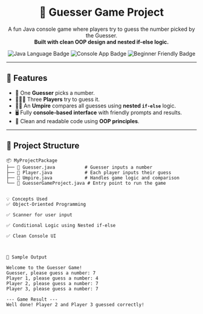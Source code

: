 <h1 align="center">🎯 Guesser Game Project</h1>

<p align="center">
  A fun Java console game where players try to guess the number picked by the Guesser. <br />
  <strong>Built with clean OOP design and nested if-else logic.</strong>
</p>

<p align="center">
  <img src="https://img.shields.io/badge/Language-Java-blue?style=for-the-badge&logo=openjdk&logoColor=white" alt="Java Language Badge" />
  <img src="https://img.shields.io/badge/Console%20App-Running-brightgreen?style=for-the-badge&logo=terminal&logoColor=white" alt="Console App Badge" />
  <img src="https://img.shields.io/badge/Beginners-Welcome-yellow?style=for-the-badge&logo=handshake&logoColor=black" alt="Beginner Friendly Badge" />
</p>


---

## 📌 Features

- 👤 One **Guesser** picks a number.
- 🧑‍🤝‍🧑 Three **Players** try to guess it.
- 🧑‍⚖️ An **Umpire** compares all guesses using **nested `if-else`** logic.
- 🖥️ Fully **console-based interface** with friendly prompts and results.
- 🧼 Clean and readable code using **OOP principles**.

---

## 🧱 Project Structure

```plaintext
📦 MyProjectPackage
├── 📄 Guesser.java           # Guesser inputs a number
├── 📄 Player.java            # Each player inputs their guess
├── 📄 Umpire.java            # Handles game logic and comparison
└── 📄 GuesserGameProject.java # Entry point to run the game


💡 Concepts Used
✅ Object-Oriented Programming

✅ Scanner for user input

✅ Conditional Logic using Nested if-else

✅ Clean Console UI



📸 Sample Output

Welcome to the Guesser Game!
Guesser, please guess a number: 7
Player 1, please guess a number: 4
Player 2, please guess a number: 7
Player 3, please guess a number: 7

--- Game Result ---
Well done! Player 2 and Player 3 guessed correctly!

